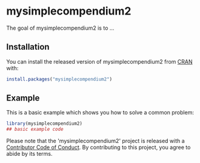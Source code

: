 
# mysimplecompendium2

<!-- badges: start -->
<!-- badges: end -->

The goal of mysimplecompendium2 is to ...

## Installation

You can install the released version of mysimplecompendium2 from [CRAN](https://CRAN.R-project.org) with:

``` r
install.packages("mysimplecompendium2")
```

## Example

This is a basic example which shows you how to solve a common problem:

``` r
library(mysimplecompendium2)
## basic example code
```

Please note that the 'mysimplecompendium2' project is released with a
[Contributor Code of Conduct](CODE_OF_CONDUCT.md).
By contributing to this project, you agree to abide by its terms.

